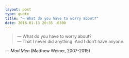 ```yaml
---
layout: post
type: quote
title: "— What do you have to worry about?"
date: 2016-01-13 20:35 -0300
---
```

>— What do you have to worry about?  
— That I never did anything. And I don’t have anyone.

— _Mad Men_ (Matthew Weiner, 2007-2015)
